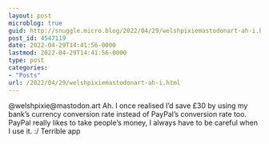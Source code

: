 ```yaml
---
layout: post
microblog: true
guid: http://snuggle.micro.blog/2022/04/29/welshpixiemastodonart-ah-i.html
post_id: 4547119
date: 2022-04-29T14:41:56-0000
lastmod: 2022-04-29T14:41:56-0000
type: post
categories:
- "Posts"
url: /2022/04/29/welshpixiemastodonart-ah-i.html
---
```

<p>@welshpixie@mastodon.art Ah. I once realised I’d save £30 by using my bank’s currency conversion rate instead of PayPal’s conversion rate too. PayPal really likes to take people’s money, I always have to be careful when I use it. :/ Terrible app</p>
